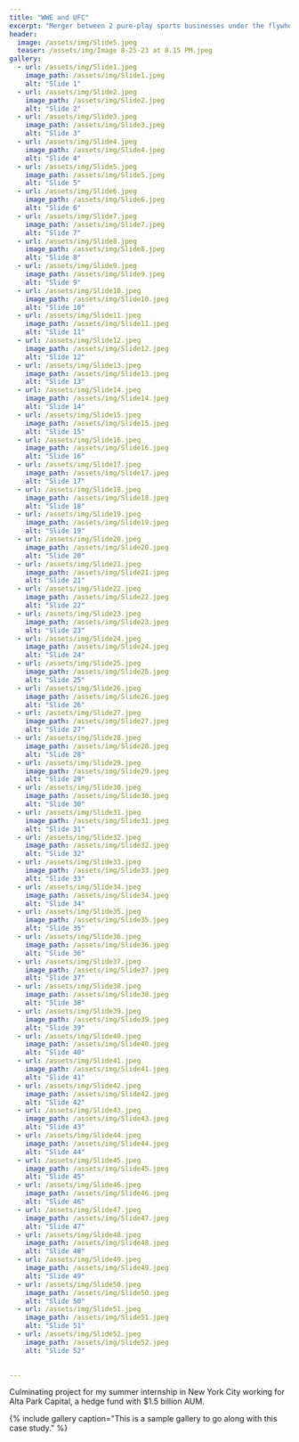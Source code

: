 ```yaml
---
title: "WWE and UFC"
excerpt: "Merger between 2 pure-play sports businesses under the flywheel of Endeavor"
header:
  image: /assets/img/Slide5.jpeg
  teaser: /assets/img/Image 8-25-23 at 8.15 PM.jpeg
gallery:
  - url: /assets/img/Slide1.jpeg
    image_path: /assets/img/Slide1.jpeg
    alt: "Slide 1"
  - url: /assets/img/Slide2.jpeg
    image_path: /assets/img/Slide2.jpeg
    alt: "Slide 2"
  - url: /assets/img/Slide3.jpeg
    image_path: /assets/img/Slide3.jpeg
    alt: "Slide 3"
  - url: /assets/img/Slide4.jpeg
    image_path: /assets/img/Slide4.jpeg
    alt: "Slide 4"
  - url: /assets/img/Slide5.jpeg
    image_path: /assets/img/Slide5.jpeg
    alt: "Slide 5"
  - url: /assets/img/Slide6.jpeg
    image_path: /assets/img/Slide6.jpeg
    alt: "Slide 6"
  - url: /assets/img/Slide7.jpeg
    image_path: /assets/img/Slide7.jpeg
    alt: "Slide 7"
  - url: /assets/img/Slide8.jpeg
    image_path: /assets/img/Slide8.jpeg
    alt: "Slide 8"
  - url: /assets/img/Slide9.jpeg
    image_path: /assets/img/Slide9.jpeg
    alt: "Slide 9"
  - url: /assets/img/Slide10.jpeg
    image_path: /assets/img/Slide10.jpeg
    alt: "Slide 10"
  - url: /assets/img/Slide11.jpeg
    image_path: /assets/img/Slide11.jpeg
    alt: "Slide 11"
  - url: /assets/img/Slide12.jpeg
    image_path: /assets/img/Slide12.jpeg
    alt: "Slide 12"
  - url: /assets/img/Slide13.jpeg
    image_path: /assets/img/Slide13.jpeg
    alt: "Slide 13"
  - url: /assets/img/Slide14.jpeg
    image_path: /assets/img/Slide14.jpeg
    alt: "Slide 14"
  - url: /assets/img/Slide15.jpeg
    image_path: /assets/img/Slide15.jpeg
    alt: "Slide 15"
  - url: /assets/img/Slide16.jpeg
    image_path: /assets/img/Slide16.jpeg
    alt: "Slide 16"
  - url: /assets/img/Slide17.jpeg
    image_path: /assets/img/Slide17.jpeg
    alt: "Slide 17"
  - url: /assets/img/Slide18.jpeg
    image_path: /assets/img/Slide18.jpeg
    alt: "Slide 18"
  - url: /assets/img/Slide19.jpeg
    image_path: /assets/img/Slide19.jpeg
    alt: "Slide 19"
  - url: /assets/img/Slide20.jpeg
    image_path: /assets/img/Slide20.jpeg
    alt: "Slide 20"
  - url: /assets/img/Slide21.jpeg
    image_path: /assets/img/Slide21.jpeg
    alt: "Slide 21"
  - url: /assets/img/Slide22.jpeg
    image_path: /assets/img/Slide22.jpeg
    alt: "Slide 22"
  - url: /assets/img/Slide23.jpeg
    image_path: /assets/img/Slide23.jpeg
    alt: "Slide 23"
  - url: /assets/img/Slide24.jpeg
    image_path: /assets/img/Slide24.jpeg
    alt: "Slide 24"
  - url: /assets/img/Slide25.jpeg
    image_path: /assets/img/Slide25.jpeg
    alt: "Slide 25"
  - url: /assets/img/Slide26.jpeg
    image_path: /assets/img/Slide26.jpeg
    alt: "Slide 26"
  - url: /assets/img/Slide27.jpeg
    image_path: /assets/img/Slide27.jpeg
    alt: "Slide 27"
  - url: /assets/img/Slide28.jpeg
    image_path: /assets/img/Slide28.jpeg
    alt: "Slide 28"
  - url: /assets/img/Slide29.jpeg
    image_path: /assets/img/Slide29.jpeg
    alt: "Slide 29"
  - url: /assets/img/Slide30.jpeg
    image_path: /assets/img/Slide30.jpeg
    alt: "Slide 30"
  - url: /assets/img/Slide31.jpeg
    image_path: /assets/img/Slide31.jpeg
    alt: "Slide 31"
  - url: /assets/img/Slide32.jpeg
    image_path: /assets/img/Slide32.jpeg
    alt: "Slide 32"
  - url: /assets/img/Slide33.jpeg
    image_path: /assets/img/Slide33.jpeg
    alt: "Slide 33"
  - url: /assets/img/Slide34.jpeg
    image_path: /assets/img/Slide34.jpeg
    alt: "Slide 34"
  - url: /assets/img/Slide35.jpeg
    image_path: /assets/img/Slide35.jpeg
    alt: "Slide 35"
  - url: /assets/img/Slide36.jpeg
    image_path: /assets/img/Slide36.jpeg
    alt: "Slide 36"
  - url: /assets/img/Slide37.jpeg
    image_path: /assets/img/Slide37.jpeg
    alt: "Slide 37"
  - url: /assets/img/Slide38.jpeg
    image_path: /assets/img/Slide38.jpeg
    alt: "Slide 38"
  - url: /assets/img/Slide39.jpeg
    image_path: /assets/img/Slide39.jpeg
    alt: "Slide 39"
  - url: /assets/img/Slide40.jpeg
    image_path: /assets/img/Slide40.jpeg
    alt: "Slide 40"
  - url: /assets/img/Slide41.jpeg
    image_path: /assets/img/Slide41.jpeg
    alt: "Slide 41"
  - url: /assets/img/Slide42.jpeg
    image_path: /assets/img/Slide42.jpeg
    alt: "Slide 42"
  - url: /assets/img/Slide43.jpeg
    image_path: /assets/img/Slide43.jpeg
    alt: "Slide 43"
  - url: /assets/img/Slide44.jpeg
    image_path: /assets/img/Slide44.jpeg
    alt: "Slide 44"
  - url: /assets/img/Slide45.jpeg
    image_path: /assets/img/Slide45.jpeg
    alt: "Slide 45"
  - url: /assets/img/Slide46.jpeg
    image_path: /assets/img/Slide46.jpeg
    alt: "Slide 46"
  - url: /assets/img/Slide47.jpeg
    image_path: /assets/img/Slide47.jpeg
    alt: "Slide 47"
  - url: /assets/img/Slide48.jpeg
    image_path: /assets/img/Slide48.jpeg
    alt: "Slide 48"
  - url: /assets/img/Slide49.jpeg
    image_path: /assets/img/Slide49.jpeg
    alt: "Slide 49"
  - url: /assets/img/Slide50.jpeg
    image_path: /assets/img/Slide50.jpeg
    alt: "Slide 50"
  - url: /assets/img/Slide51.jpeg
    image_path: /assets/img/Slide51.jpeg
    alt: "Slide 51"
  - url: /assets/img/Slide52.jpeg
    image_path: /assets/img/Slide52.jpeg
    alt: "Slide 52"

 
---
```


Culminating project for my summer internship in New York City working for Alta Park Capital, a hedge fund with $1.5 billion AUM.

{% include gallery caption="This is a sample gallery to go along with this case study." %}
